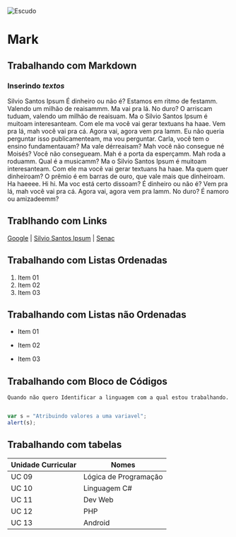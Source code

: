 ![Escudo](https://img.shields.io/badge/Mark-Down-red.svg)

# Mark

## Trabalhando com **Markdown**

### Inserindo _textos_

Silvio Santos Ipsum É dinheiro ou não é? Estamos em ritmo de festamm. Valendo um milhão de reaisammm. Ma vai pra lá. No duro? O arriscam tuduam, valendo um milhão de reaisuam. Ma o Silvio Santos Ipsum é muitoam interesanteam. Com ele ma você vai gerar textuans ha haae. Vem pra lá, mah você vai pra cá. Agora vai, agora vem pra lamm. Eu não queria perguntar isso publicamenteam, ma vou perguntar. Carla, você tem o ensino fundamentauam? Ma vale dérreaisam? Mah você não consegue né Moisés? Você não consegueam. Mah é a porta da esperçamm.
Mah roda a roduamm. Qual é a musicamm? Ma o Silvio Santos Ipsum é muitoam interesanteam. Com ele ma você vai gerar textuans ha haae. Ma quem quer dinheiroam? O prêmio é em barras de ouro, que vale mais que dinheiroam. Ha haeeee. Hi hi. Ma voc está certo dissoam? É dinheiro ou não é? Vem pra lá, mah você vai pra cá. Agora vai, agora vem pra lamm. No duro? É namoro ou amizadeemm?

## Trablhando com Links

[Google](http://www.google.com.br "Clique aqui e acesse agora o conteudo") | [Silvio Santos Ipsum](http://silviosantosipsum.com "Site do Sivio Oi!!") | [Senac](https://www.sp.senac.br/jsp/default.jsp?newsID=0 "Acesse o site do Senac")

## Trabalhando com Listas Ordenadas
1. Item 01
2. Item 02
3. Item 03

## Trabalhando com Listas não Ordenadas
* Item 01
- Item 02
+ Item 03

## Trabalhando com Bloco de Códigos

```
Quando não quero Identificar a linguagem com a qual estou trabalhando.
```

```javascript

var s = "Atribuindo valores a uma variavel";
alert(s);
```

## Trabalhando com tabelas

Unidade Curricular|Nomes
------------------|-----
UC 09             |Lógica de Programação
UC 10             |Linguagem C#
UC 11			  |Dev Web
UC 12             |PHP
UC 13			  |Android
